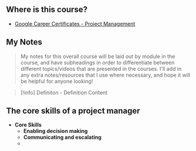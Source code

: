 ## Where is this course?
- [Google Career Certificates - Project Management](https://www.coursera.org/professional-certificates/google-project-management)

## My Notes
> My notes for this overall course will be laid out by module in the course, and have subheadings in order to differentiate between different topics/videos that are presented in the courses. I'll add in any extra notes/resources that I use where necessary, and hope it will be helpful for anyone looking!

> [!info] Definiton - Definition
> Content


## The core skills of a project manager
- **Core Skills**
	- **Enabling decision making**
	- **Communicating and escalating**
	- 